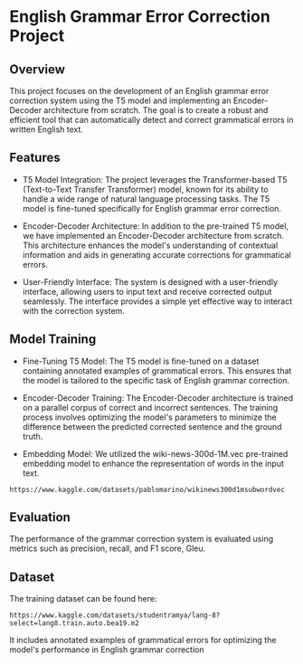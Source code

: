 # English Grammar Error Correction Project

## Overview
This project focuses on the development of an English grammar error correction system using the T5 model and implementing an Encoder-Decoder architecture from scratch. The goal is to create a robust and efficient tool that can automatically detect and correct grammatical errors in written English text.

## Features
- T5 Model Integration: The project leverages the Transformer-based T5 (Text-to-Text Transfer Transformer) model, known for its ability to handle a wide range of natural language processing tasks. The T5 model is fine-tuned specifically for English grammar error correction.

- Encoder-Decoder Architecture: In addition to the pre-trained T5 model, we have implemented an Encoder-Decoder architecture from scratch. This architecture enhances the model's understanding of contextual information and aids in generating accurate corrections for grammatical errors.

- User-Friendly Interface: The system is designed with a user-friendly interface, allowing users to input text and receive corrected output seamlessly. The interface provides a simple yet effective way to interact with the correction system.

## Model Training
- Fine-Tuning T5 Model:
The T5 model is fine-tuned on a dataset containing annotated examples of grammatical errors. This ensures that the model is tailored to the specific task of English grammar correction.

- Encoder-Decoder Training:
The Encoder-Decoder architecture is trained on a parallel corpus of correct and incorrect sentences. The training process involves optimizing the model's parameters to minimize the difference between the predicted corrected sentence and the ground truth.

- Embedding Model:
We utilized the wiki-news-300d-1M.vec pre-trained embedding model to enhance the representation of words in the input text.
```
https://www.kaggle.com/datasets/pablomarino/wikinews300d1msubwordvec
```

## Evaluation
The performance of the grammar correction system is evaluated using metrics such as precision, recall, and F1 score, Gleu. 

## Dataset
The training dataset can be found here:
```
https://www.kaggle.com/datasets/studentramya/lang-8?select=lang8.train.auto.bea19.m2
```
It includes annotated examples of grammatical errors for optimizing the model's performance in English grammar correction